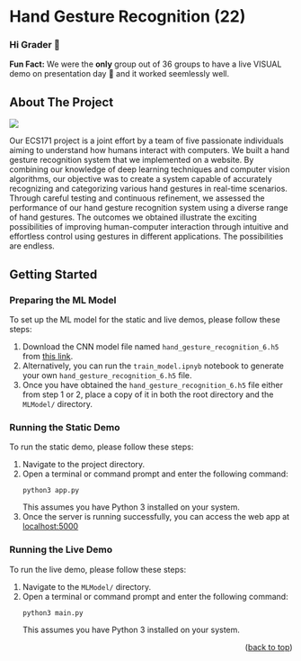 # Hand Gesture Recognition (22)
### Hi Grader 👋 
<b>Fun Fact:</b> We were the <b>only</b> group out of 36 groups to have a live VISUAL demo on presentation day 🤯 and it worked seemlessly well. 

## About The Project
![](https://github.com/mihikakrishna/ECS171-Project/blob/main/demo/live_demo.gif)

Our ECS171 project is a joint effort by a team of five passionate individuals aiming to understand how humans interact with computers. We built a hand gesture recognition system that we implemented on a website. By combining our knowledge of deep learning techniques and computer vision algorithms, our objective was to create a system capable of accurately recognizing and categorizing various hand gestures in real-time scenarios. Through careful testing and continuous refinement, we assessed the performance of our hand gesture recognition system using a diverse range of hand gestures. The outcomes we obtained illustrate the exciting possibilities of improving human-computer interaction through intuitive and effortless control using gestures in different applications. The possibilities are endless.

## Getting Started

### Preparing the ML Model
To set up the ML model for the static and live demos, please follow these steps:
1. Download the CNN model file named `hand_gesture_recognition_6.h5` from [this link](https://drive.google.com/drive/folders/1fmsdW8WjGDg14dz2nC_h0zg_p6d907DZ?usp=sharing).
2. Alternatively, you can run the `train_model.ipnyb` notebook to generate your own `hand_gesture_recognition_6.h5` file.
3. Once you have obtained the `hand_gesture_recognition_6.h5` file either from step 1 or 2, place a copy of it in both the root directory and the `MLModel/` directory.

### Running the Static Demo
To run the static demo, please follow these steps:
1. Navigate to the project directory.
2. Open a terminal or command prompt and enter the following command:
   ```
   python3 app.py
   ```
   This assumes you have Python 3 installed on your system.
3. Once the server is running successfully, you can access the web app at [localhost:5000](http://127.0.0.1:5000)

### Running the Live Demo
To run the live demo, please follow these steps:
1. Navigate to the `MLModel/` directory.
2. Open a terminal or command prompt and enter the following command:
   ```
   python3 main.py
   ```
   This assumes you have Python 3 installed on your system.

<p align="right">(<a href="#readme-top">back to top</a>)</p>
 
